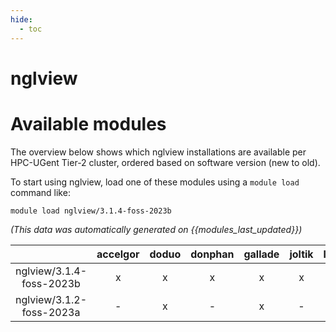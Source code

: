 ```yaml
---
hide:
  - toc
---
```


nglview
=======

# Available modules


The overview below shows which nglview installations are available per HPC-UGent Tier-2 cluster, ordered based on software version (new to old).

To start using nglview, load one of these modules using a `module load` command like:

```shell
module load nglview/3.1.4-foss-2023b
```

*(This data was automatically generated on {{modules_last_updated}})*

| |accelgor|doduo|donphan|gallade|joltik|litleo|shinx|
| :---: | :---: | :---: | :---: | :---: | :---: | :---: | :---: |
|nglview/3.1.4-foss-2023b|x|x|x|x|x|x|x|
|nglview/3.1.2-foss-2023a|-|x|-|x|-|x|x|
